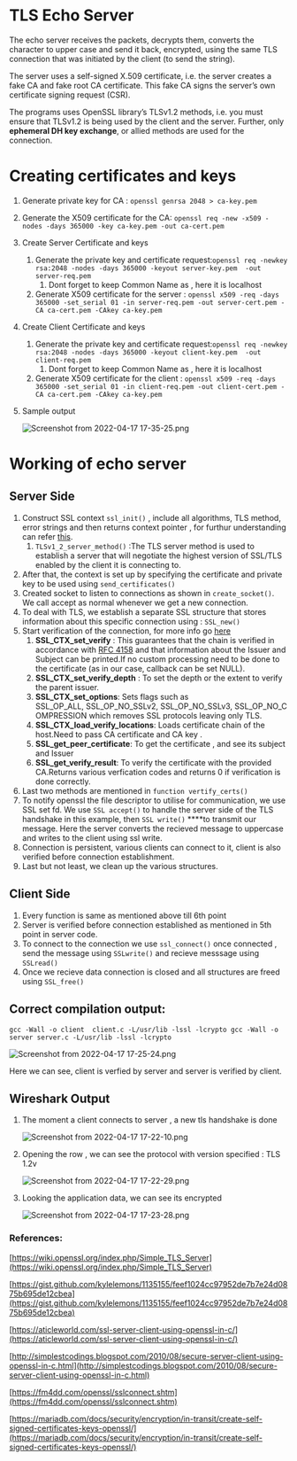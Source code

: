 # TLS Echo Server
The echo server receives the packets, decrypts them, converts the character to upper case and
send it back, encrypted, using the same TLS connection that was initiated by the
client (to send the string).

The server uses a self-signed X.509 certificate, i.e. the server creates a fake CA and fake root CA certificate. This fake CA signs the server’s own certificate signing request (CSR).

The programs uses OpenSSL library’s TLSv1.2 methods, i.e. you must ensure that TLSv1.2 is being used by the client and the server. Further, only __ephemeral DH key exchange__, or allied methods are used for the connection.
# Creating certificates and keys

1. Generate private key for CA : `openssl genrsa 2048 > ca-key.pem`
2. Generate the X509 certificate for the CA: `openssl req -new -x509 -nodes -days 365000 -key ca-key.pem -out ca-cert.pem`
3. Create Server Certificate and keys
    1. Generate the private key and certificate request:`openssl req -newkey rsa:2048 -nodes -days 365000 -keyout server-key.pem  -out server-req.pem`
        1. Dont forget to keep Common Name as <our IP address or hostname> , here it is localhost
    2. Generate  X509 certificate for the server : `openssl x509 -req -days 365000 -set_serial 01 -in server-req.pem -out server-cert.pem -CA ca-cert.pem -CAkey ca-key.pem`
4. Create Client Certificate and keys
    1. Generate the private key and certificate request:`openssl req -newkey rsa:2048 -nodes -days 365000 -keyout client-key.pem  -out client-req.pem`
        1. Dont forget to keep Common Name as <our IP address or hostname> , here it is localhost
    2. Generate  X509 certificate for the client : `openssl x509 -req -days 365000 -set_serial 01 -in client-req.pem -out client-cert.pem -CA ca-cert.pem -CAkey ca-key.pem`
5. Sample output 
    
    ![Screenshot from 2022-04-17 17-35-25.png](TLS%20Echo%20Server%20decf3cbd447a49ac81c0fb318494bb27/Screenshot_from_2022-04-17_17-35-25.png)
    

# Working of echo server

## Server Side

1. Construct SSL context `ssl_init()` , include all algorithms, TLS method, error strings and then returns context pointer , for furthur understanding can refer [this](https://wiki.openssl.org/index.php/Simple_TLS_Server).
    1. `TLSv1_2_server_method()` :The TLS server method is used to establish a server that will negotiate the highest version of SSL/TLS enabled by the client it is connecting to. 
2. After that, the context is set up by specifying the certificate and private key to be used using `send_certificates()`
3. Created socket to listen to connections as shown in  `create_socket()`. We call accept as normal whenever we get a new connection. 
4. To deal with TLS, we establish a separate SSL structure that stores information about this specific connection using : `SSL_new()`
5. Start verification of the connection, for more info go [here](https://wiki.openssl.org/index.php/SSL/TLS_Client)
    1. **SSL_CTX_set_verify** : This guarantees that the chain is verified in accordance with [RFC 4158](http://tools.ietf.org/html/rfc4158) and that information about the Issuer and Subject can be printed.If no custom processing need to be done to the certificate (as in our case, callback can be set NULL).
    2. **SSL_CTX_set_verify_depth** : To set the depth or the extent to verify the parent issuer.
    3. **SSL_CTX_set_options**: Sets flags such as SSL_OP_ALL, SSL_OP_NO_SSLv2, SSL_OP_NO_SSLv3, SSL_OP_NO_COMPRESSION which removes SSL protocols leaving only TLS.
    4. **SSL_CTX_load_verify_locations**: Loads certificate chain of the host.Need to pass CA certificate and CA key .
    5. **SSL_get_peer_certificate**: To get the certificate , and see its subject and Issuer
    6. **SSL_get_verify_result**: To verify the certificate with the provided CA.Returns various verfication codes and returns 0 if verification is done correctly.
6. Last two methods are mentioned in `function vertify_certs()`
7.  To notify openssl the file descriptor to utilise for communication, we use SSL set fd. We use `SSL accept()` to handle the server side of the TLS handshake in this example, then `SSL write()` ****to transmit our message. Here the server converts the recieved message to uppercase and writes to the client using ssl write.
8. Connection is persistent, various clients can connect to it, client is also verified before connection establishment.
9. Last but not least, we clean up the various structures.

## Client Side

1. Every function is same as mentioned above till 6th point
2. Server is verified before connection established as mentioned in 5th point in server code.
3. To connect to the connection we use `ssl_connect()` once connected , send the message using `SSLwrite()` and recieve messsage using `SSLread()`
4. Once we recieve data connection is closed and all structures are freed using `SSL_free()`

## Correct compilation output:

`gcc -Wall -o client  client.c -L/usr/lib -lssl -lcrypto
gcc -Wall -o server server.c -L/usr/lib -lssl -lcrypto`

![Screenshot from 2022-04-17 17-25-24.png](TLS%20Echo%20Server%20decf3cbd447a49ac81c0fb318494bb27/Screenshot_from_2022-04-17_17-25-24.png)

Here we can see, client is verfied by server and server is verified by client.

## Wireshark Output

1. The moment a client connects to server , a new tls handshake is done
    
    ![Screenshot from 2022-04-17 17-22-10.png](TLS%20Echo%20Server%20decf3cbd447a49ac81c0fb318494bb27/Screenshot_from_2022-04-17_17-22-10.png)
    
2. Opening the row , we can see the protocol with version specified : TLS 1.2v
    
    ![Screenshot from 2022-04-17 17-22-29.png](TLS%20Echo%20Server%20decf3cbd447a49ac81c0fb318494bb27/Screenshot_from_2022-04-17_17-22-29.png)
    
3. Looking the application data, we can see its encrypted
    
    ![Screenshot from 2022-04-17 17-23-28.png](TLS%20Echo%20Server%20decf3cbd447a49ac81c0fb318494bb27/Screenshot_from_2022-04-17_17-23-28.png)
    

### References:

[https://wiki.openssl.org/index.php/Simple_TLS_Server](https://wiki.openssl.org/index.php/Simple_TLS_Server)

[https://gist.github.com/kylelemons/1135155/feef1024cc97952de7b7e24d0875b695de12cbea](https://gist.github.com/kylelemons/1135155/feef1024cc97952de7b7e24d0875b695de12cbea)

[https://aticleworld.com/ssl-server-client-using-openssl-in-c/](https://aticleworld.com/ssl-server-client-using-openssl-in-c/)

[http://simplestcodings.blogspot.com/2010/08/secure-server-client-using-openssl-in-c.html](http://simplestcodings.blogspot.com/2010/08/secure-server-client-using-openssl-in-c.html)

[https://fm4dd.com/openssl/sslconnect.shtm](https://fm4dd.com/openssl/sslconnect.shtm)

[https://mariadb.com/docs/security/encryption/in-transit/create-self-signed-certificates-keys-openssl/](https://mariadb.com/docs/security/encryption/in-transit/create-self-signed-certificates-keys-openssl/)

